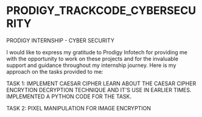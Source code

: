 # PRODIGY_TRACKCODE_CYBERSECURITY
PRODIGY INTERNSHIP - CYBER SECURITY  

I would like to express my gratitude to Prodigy Infotech for providing me with the opportunity to work on these projects and for the invaluable support and guidance throughout my internship journey. Here is my approach on the tasks provided to me: 

TASK 1: IMPLEMENT CAESAR CIPHER 
        LEARN ABOUT THE CAESAR CIPHER ENCRYTION DECRYPTION TECHNIQUE AND IT'S USE IN EARLIER TIMES.
        IMPLEMENTED A PYTHON CODE FOR THE TASK.

TASK 2: PIXEL MANIPULATION FOR IMAGE ENCRYPTION
